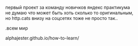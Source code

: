 первый проект за команду новичков яндекс практикума <br>
не думаю что может быть хоть сколько то оригинальным,<br>
но http.cats внизу на соцсетях тоже не просто так..

.всем мир

alphajester.github.io/how-to-learn/
